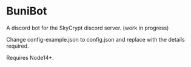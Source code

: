 # BuniBot
A discord bot for the SkyCrypt discord server. (work in progress)

Change config-example.json to config.json and replace with the details required.

Requires Node14+.